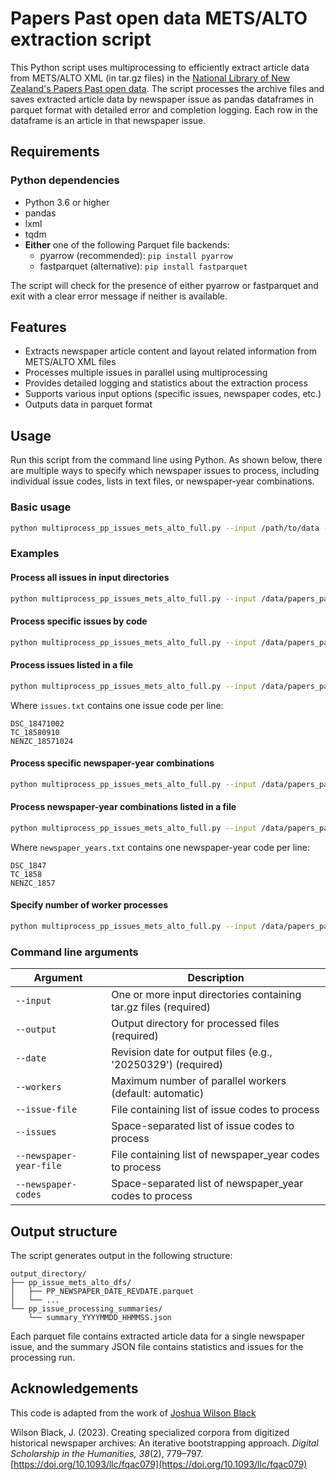 # Papers Past open data METS/ALTO extraction script

This Python script uses multiprocessing to efficiently extract article data from METS/ALTO XML (in tar.gz files) in the [National Library of New Zealand's Papers Past open data](https://natlib.govt.nz/about-us/open-data/papers-past-metadata/papers-past-newspaper-open-data-pilot/overview-papers-past-newspaper-open-data-pilot). The script processes the archive files and saves extracted article data by newspaper issue as pandas dataframes in parquet format with detailed error and completion logging. Each row in the dataframe is an article in that newspaper issue.

## Requirements

### Python dependencies
- Python 3.6 or higher
- pandas
- lxml
- tqdm
- **Either** one of the following Parquet file backends:
  - pyarrow (recommended): `pip install pyarrow`
  - fastparquet (alternative): `pip install fastparquet`

The script will check for the presence of either pyarrow or fastparquet and exit with a clear error message if neither is available.

## Features

- Extracts newspaper article content and layout related information from METS/ALTO XML files
- Processes multiple issues in parallel using multiprocessing
- Provides detailed logging and statistics about the extraction process
- Supports various input options (specific issues, newspaper codes, etc.)
- Outputs data in parquet format

## Usage

Run this script from the command line using Python. As shown below, there are multiple ways to specify which newspaper issues to process, including individual issue codes, lists in text files, or newspaper-year combinations.

### Basic usage

```bash
python multiprocess_pp_issues_mets_alto_full.py --input /path/to/data --output /path/to/output --date '20250329'
```

### Examples

#### Process all issues in input directories

```bash
python multiprocess_pp_issues_mets_alto_full.py --input /data/papers_past --output /results --date '20250329'
```

#### Process specific issues by code

```bash
python multiprocess_pp_issues_mets_alto_full.py --input /data/papers_past --output /results --date '20250329' --issues DSC_18471002 TC_18580910
```

#### Process issues listed in a file

```bash
python multiprocess_pp_issues_mets_alto_full.py --input /data/papers_past --output /results --date '20250329' --issue-file issues.txt
```

Where `issues.txt` contains one issue code per line:
```
DSC_18471002
TC_18580910
NENZC_18571024
```

#### Process specific newspaper-year combinations

```bash
python multiprocess_pp_issues_mets_alto_full.py --input /data/papers_past --output /results --date '20250329' --newspaper-codes DSC_1847 NENZC_1857
```

#### Process newspaper-year combinations listed in a file

```bash
python multiprocess_pp_issues_mets_alto_full.py --input /data/papers_past --output /results --date '20250329' --newspaper-year-file newspaper_years.txt
```

Where `newspaper_years.txt` contains one newspaper-year code per line:
```
DSC_1847
TC_1858
NENZC_1857
```

#### Specify number of worker processes

```bash
python multiprocess_pp_issues_mets_alto_full.py --input /data/papers_past --output /results --date '20250329' --workers 8
```

### Command line arguments

| Argument | Description |
|----------|-------------|
| `--input` | One or more input directories containing tar.gz files (required) |
| `--output` | Output directory for processed files (required) |
| `--date` | Revision date for output files (e.g., '20250329') (required) |
| `--workers` | Maximum number of parallel workers (default: automatic) |
| `--issue-file` | File containing list of issue codes to process |
| `--issues` | Space-separated list of issue codes to process |
| `--newspaper-year-file` | File containing list of newspaper_year codes to process |
| `--newspaper-codes` | Space-separated list of newspaper_year codes to process |

## Output structure

The script generates output in the following structure:

```
output_directory/
├── pp_issue_mets_alto_dfs/
│   ├── PP_NEWSPAPER_DATE_REVDATE.parquet
│   └── ...
└── pp_issue_processing_summaries/
    └── summary_YYYYMMDD_HHMMSS.json
```

Each parquet file contains extracted article data for a single newspaper issue, and the summary JSON file contains statistics and issues for the processing run.

## Acknowledgements

This code is adapted from the work of [Joshua Wilson Black](https://github.com/JoshuaWilsonBlack/newspaper-philosophy-methods)

Wilson Black, J. (2023). Creating specialized corpora from digitized historical newspaper archives: An iterative bootstrapping approach. *Digital Scholarship in the Humanities, 38*(2), 779–797. [https://doi.org/10.1093/llc/fqac079](https://doi.org/10.1093/llc/fqac079)

